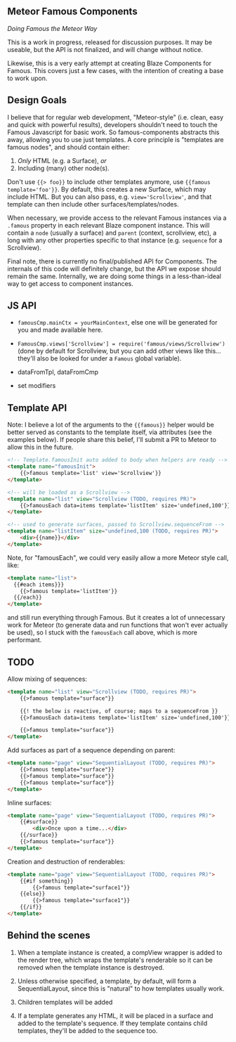## Meteor Famous Components

*Doing Famous the Meteor Way*

This is a work in progress, released for discussion purposes.  It may be useable, but
the API is not finalized, and will change without notice.

Likewise, this is a very early attempt at creating Blaze Components for Famous.  This
covers just a few cases, with the intention of creating a base to work upon.

## Design Goals

I believe that for regular web development, "Meteor-style" (i.e. clean, easy and
quick with powerful results), developers shouldn't need to touch the Famous
Javascript for basic work.  So famous-components abstracts this away, allowing you to
use just templates.  A core principle is "templates are famous nodes", and should
contain either:

1. *Only* HTML (e.g. a Surface), *or*
2. Including (many) other node(s).

Don't use `{{> foo}}` to include other templates anymore, use
`{{famous template='foo'}}`.  By default, this creates a new Surface, which
may include HTML.  But you can also pass, e.g. `view='Scrollview'`, and that
template can then include other surfaces/templates/nodes.

When necessary, we provide access to the relevant Famous instances via a `.famous`
property in each relevant Blaze component instance.  This will contain a `node`
(usually a surface) and `parent` (context, scrollview, etc), a long with any other 
properties specific to that instance (e.g. `sequence` for a Scrollview).

Final note, there is currently no final/published API for Components.  The internals
of this code will definitely change, but the API we expose should remain the same.
Internally, we are doing some things in a less-than-ideal way to get access to
component instances.

## JS API

* `famousCmp.mainCtx = yourMainContext`, else one will be generated for you and made
available here.

* `FamousCmp.views['Scrollview'] = require('famous/views/Scrollview')` (done by
default for Scrollview, but you can add other views like this... they'll also
be looked for under a `Famous` global variable).

* dataFromTpl, dataFromCmp

* set modifiers

## Template API

Note: I believe a lot of the arguments to the `{{famous}}` helper would be better
served as constants to the template itself, via attributes (see the examples below).
If people share this belief, I'll submit a PR to Meteor to allow this in the future.

```html
<!-- Template.famousInit auto added to body when helpers are ready -->
<template name="famousInit">
	{{>famous template='list' view='Scrollview'}}
</template>

<!-- will be loaded as a Scrollview -->
<template name="list" view="Scrollview (TODO, requires PR)">
	{{>famousEach data=items template='listItem' size='undefined,100'}}
</template>

<!-- used to generate surfaces, passed to Scrollview.sequenceFrom -->
<template name="listItem" size="undefined,100 (TODO, requires PR)">
	<div>{{name}}</div>
</template>
```

Note, for "famousEach", we could very easily allow a more Meteor style call, like:

```html
<template name="list">
  {{#each items}}}
  	{{>famous template='listItem'}}
  {{/each}}
</template>
```

and still run everything through Famous.  But it creates a lot of unnecessary
work for Meteor (to generate data and run functions that won't ever actually be
used), so I stuck with the `famousEach` call above, which is more performant.

## TODO

Allow mixing of sequences:

```html
<template name="list" view="Scrollview (TODO, requires PR)">
	{{>famous template="surface"}}

	{{! the below is reactive, of course; maps to a sequenceFrom }}
	{{>famousEach data=items template='listItem' size='undefined,100'}}

	{{>famous template="surface"}}
</template>
```

Add surfaces as part of a sequence depending on parent:

```html
<template name="page" view="SequentialLayout (TODO, requires PR)">
	{{>famous template="surface"}}
	{{>famous template="surface"}}
	{{>famous template="surface"}}
</template>
```

Inline surfaces:

```html
<template name="page" view="SequentialLayout (TODO, requires PR)">
	{{#surface}}
		<div>Once upon a time...</div>
	{{/surface}}
	{{>famous template="surface"}}	
</template>
```

Creation and destruction of renderables:

```html
<template name="page" view="SequentialLayout (TODO, requires PR)">
	{{#if something}}
		{{>famous template="surface1"}}
	{{else}}
		{{>famous template="surface1"}}
	{{/if}}
</template>
```

## Behind the scenes

1. When a template instance is created, a compView wrapper is added
to the render tree, which wraps the template's renderable so it can
be removed when the template instance is destroyed.

1. Unless otherwise specified, a template, by default, will form a
SequentialLayout, since this is "natural" to how templates usually
work.

1. Children templates will be added 

1. If a template generates any HTML, it will be placed in a surface
and added to the template's sequence.  If they template contains
child templates, they'll be added to the sequence too.
